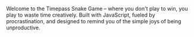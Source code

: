 Welcome to the Timepass Snake Game – where you don't play to win, you play to waste time creatively. Built with JavaScript, fueled by procrastination, and designed to remind you of the simple joys of being unproductive.
